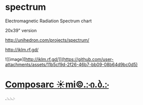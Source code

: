 # spectrum
Electromagnetic Radiation Spectrum chart

20x39" version

http://unihedron.com/projects/spectrum/

http://iklm.rf.gd/

![[image][http://iklm.rf.gd/]](https://github.com/user-attachments/assets/11b5cf9d-2f26-46b7-bb09-08b64d9bc0d5)

# <a href="https://iklm.rf.gd" target="_blank" rel="noopener noreferrer">Composarc ☀mi©.჻ი.ბ.჻</a>
*.჻.჻.჻*
